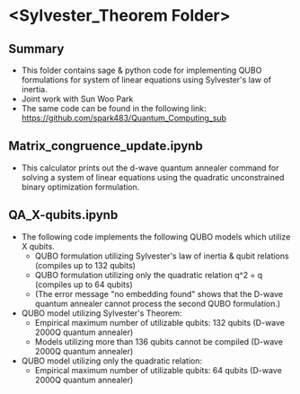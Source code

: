# <Sylvester_Theorem Folder>

## Summary
- This folder contains sage & python code for implementing QUBO formulations for system of linear equations using Sylvester's law of inertia.
- Joint work with Sun Woo Park
- The same code can be found in the following link: https://github.com/spark483/Quantum_Computing_sub

## Matrix_congruence_update.ipynb
- This calculator prints out the d-wave quantum annealer command for solving a system of linear equations using the quadratic unconstrained binary optimization formulation. 

## QA_X-qubits.ipynb
- The following code implements the following QUBO models which utilize X qubits.
  + QUBO formulation utilizing Sylvester's law of inertia & qubit relations (compiles up to 132 qubits)
  + QUBO formulation utilizing only the quadratic relation q^2 = q (compiles up to 64 qubits)
  + (The error message "no embedding found" shows that the D-wave quantum annealer cannot process the second QUBO formulation.)
- QUBO model utilizing Sylvester's Theorem:
  + Empirical maximum number of utilizable qubits: 132 qubits (D-wave 2000Q quantum annealer)
  + Models utilizing more than 136 qubits cannot be compiled (D-wave 2000Q quantum annealer)
- QUBO model utilizing only the quadratic relation:
  + Empirical maximum number of utilizable qubits: 64 qubits (D-wave 2000Q quantum annealer)

